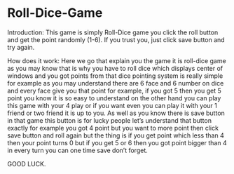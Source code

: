 # Roll-Dice-Game
Introduction: 
This game is simply Roll-Dice game you click the roll button and get  the point randomly (1-6). If you trust you, just click save button and  try again. 

How does it work: 
Here we go that explain you the game it is roll-dice game as you may 
know that is why you have to roll dice which displays center of windows 
and you got points from that dice pointing system is really simple for 
example as you may understand there are 6 face and 6 number on dice and 
every face give you that point for example, if you got 5 then you get 5 
point you know it is so easy to understand on the other hand you can 
play this game with your 4 play or if you want even you can play it 
with your 1 friend or two friend it is up to you. As well as you know 
there is save button in that game this button is for lucky people let’s 
understand that button exactly for example you got 4 point but you want 
to more point then click save button and roll again but the thing is if 
you get point which less than 4 then your point turns 0 but if you get 
5 or 6 then you got point bigger than 4 in every turn you can one time 
save don’t forget. 

GOOD LUCK. 
